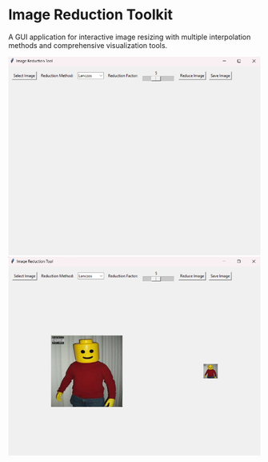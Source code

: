 # Image Reduction Toolkit
A GUI application for interactive image resizing with multiple interpolation methods and comprehensive visualization tools.

<div align = "center">
  <img src = "main-1.png" alt = "main_screen">
</div>

<div align = "center">
  <img src = "main-2.png" alt = "main_screen2">
</div>





